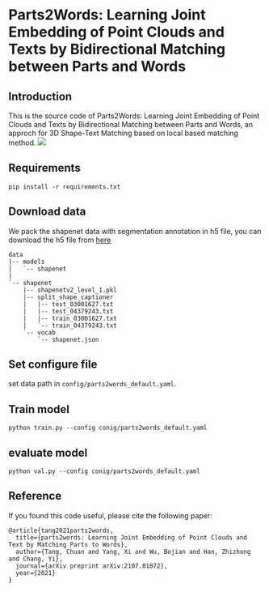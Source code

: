 # Parts2Words: Learning Joint Embedding of Point Clouds and Texts by Bidirectional Matching between Parts and Words

## Introduction
This is the source code of Parts2Words: Learning Joint Embedding of Point Clouds and Texts by Bidirectional Matching between Parts and Words, an approch for 3D Shape-Text Matching based on local based matching method. 
![](./doc/teaser.png)

## Requirements

```
pip install -r requirements.txt
```

## Download data
We pack the shapenet data with segmentation annotation in h5 file, you can download the h5 file from [here](https://drive.google.com/file/d/11uSuGUxV7WSM3Cogh4tZmt37ZPYCffVE/view?usp=sharing)


```
data
|-- models
|   `-- shapenet
|       
`-- shapenet
    |-- shapenetv2_level_1.pkl
    |-- split_shape_captioner
    |   |-- test_03001627.txt
    |   |-- test_04379243.txt
    |   |-- train_03001627.txt
    |   `-- train_04379243.txt
    `-- vocab
        `-- shapenet.json
```
## Set configure file

set data path in `config/parts2words_default.yaml`.


## Train model
```
python train.py --config conig/parts2words_default.yaml
```

## evaluate model
```
python val.py --config conig/parts2words_default.yaml
```

## Reference
If you found this code useful, please cite the following paper:
```
@article{tang2021parts2words,
  title={parts2words: Learning Joint Embedding of Point Clouds and Text by Matching Parts to Words},
  author={Tang, Chuan and Yang, Xi and Wu, Bojian and Han, Zhizhong and Chang, Yi},
  journal={arXiv preprint arXiv:2107.01872},
  year={2021}
}
```